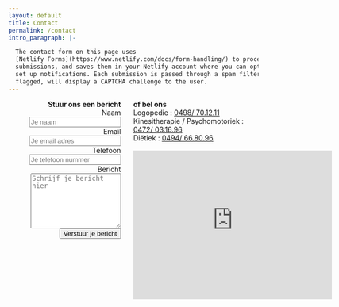 ```yaml
---
layout: default
title: Contact
permalink: /contact
intro_paragraph: |-

  The contact form on this page uses
  [Netlify Forms](https://www.netlify.com/docs/form-handling/) to process
  submissions, and saves them in your Netlify account where you can optionally
  set up notifications. Each submission is passed through a spam filter and if
  flagged, will display a CAPTCHA challenge to the user.
---
```



 <div style="display: flex; flex-wrap: wrap; justify-content: space-around;">
  <div style="width: 40%;  margin-left: 5%; margin-bottom: 2%; text-align:right;">
    <b>Stuur ons een bericht</b>
    <form name="contact" method="POST" netlify>
      <label for="name">Naam</label><br>
      <input type="text" name="name" id="name" autocomplete="name" placeholder="Je naam" title="Gelieve je naam in te vullen" required><br>
      <label for="email">Email</label><br>
      <input type="email" name="email" id="email" autocomplete="email" placeholder="Je email adres" title="The domain portion of the email address is invalid (the portion after the @)." pattern="^([^\x00-\x20\x22\x28\x29\x2c\x2e\x3a-\x3c\x3e\x40\x5b-\x5d\x7f-\xff]+|\x22([^\x0d\x22\x5c\x80-\xff]|\x5c[\x00-\x7f])*\x22)(\x2e([^\x00-\x20\x22\x28\x29\x2c\x2e\x3a-\x3c\x3e\x40\x5b-\x5d\x7f-\xff]+|\x22([^\x0d\x22\x5c\x80-\xff]|\x5c[\x00-\x7f])*\x22))*\x40([^\x00-\x20\x22\x28\x29\x2c\x2e\x3a-\x3c\x3e\x40\x5b-\x5d\x7f-\xff]+|\x5b([^\x0d\x5b-\x5d\x80-\xff]|\x5c[\x00-\x7f])*\x5d)(\x2e([^\x00-\x20\x22\x28\x29\x2c\x2e\x3a-\x3c\x3e\x40\x5b-\x5d\x7f-\xff]+|\x5b([^\x0d\x5b-\x5d\x80-\xff]|\x5c[\x00-\x7f])*\x5d))*(\.\w{2,})+$" required><br>
      <label for="phone">Telefoon</label><br>
      <input type="text" name="phone" id="phone" autocomplete="tel-national" placeholder="Je telefoon nummer"><br>
      <label for="message">Bericht</label><br>
      <textarea name="message" id="message" placeholder="Schrijf je bericht hier" rows="7" required></textarea><br>
      <button type="submit" name="submit">Verstuur je bericht</button><br>
    </form>
  </div>
  <div style="width: 50%; margin-left: 5%; margin-bottom: 2%;">
    <b>of bel ons</b><br>
    Logopedie : <a href="tel:+32498701211" itemprop="telephone">0498/ 70.12.11</a><br>  
    Kinesitherapie / Psychomotoriek :  <a href="tel:+32472031696" itemprop="telephone">0472/ 03.16.96</a><br>    
    Diëtiek : <a href="tel:+32494668096" itemprop="telephone">0494/ 66.80.96</a> <br>  
    <br> 
    <iframe src="https://www.google.com/maps/embed?pb=!1m18!1m12!1m3!1d22299.19920226454!2d4.513752365299256!3d51.06496164832233!2m3!1f0!2f0!3f0!3m2!1i1024!2i768!4f13.1!3m3!1m2!1s0x0%3A0xb697ddab5a8c653c!2sGroepspraktijk%20Vos!5e0!3m2!1snl!2snl!4v1640035784921!5m2!1snl!2snl" width="400" height="300" style="border:0;" allowfullscreen="" loading="lazy"></iframe>
  </div>
</div> 